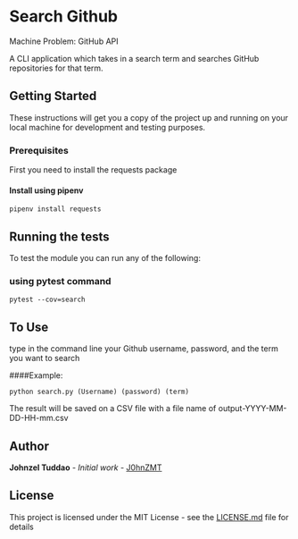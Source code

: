 # Search Github
Machine Problem: GitHub API

A CLI application which takes in a search term and searches GitHub repositories for that term.

## Getting Started

These instructions will get you a copy of the project up and running on your local machine for development and testing purposes.

### Prerequisites

First you need to install the requests package

#### Install using pipenv

```
pipenv install requests
```

## Running the tests

To test the module you can run any of the following:

### using pytest command

```
pytest --cov=search

```

## To Use

type in the command line your Github username, password, and the term you want to search

####Example:
```
python search.py (Username) (password) (term)
```

The result will be saved on a CSV file with a file name of output-YYYY-MM-DD-HH-mm.csv

## Author
**Johnzel Tuddao** - *Initial work* - [J0hnZMT](https://github.com/J0hnZMT)

## License
This project is licensed under the MIT License - see the [LICENSE.md](LICENSE.md) file for details

